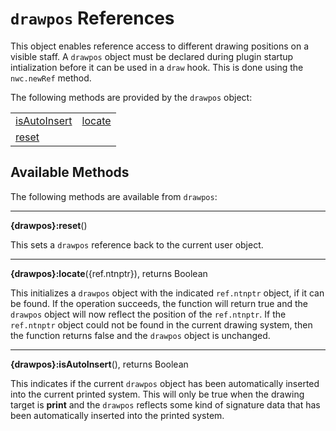 # `drawpos` References
This object enables reference access to different drawing positions on a visible staff. A `drawpos` object must be declared during plugin startup intialization before it can be used in a `draw` hook. 
This is done using the `nwc.newRef` method.

The following methods are provided by the `drawpos` object:

<table>
<tr>
<td><a href="#isAutoInsert">isAutoInsert</a></td>
<td><a href="#locate">locate</a></td>
</tr><tr>
<td><a href="#reset">reset</a></td>
</tr>
</table>


## Available Methods

The following methods are available from `drawpos`:

------------------
<a name="reset"></a>
**{drawpos}:reset**()

This sets a `drawpos` reference back to the current user object.


------------------
<a name="locate"></a>
**{drawpos}:locate**({ref.ntnptr}), returns Boolean

This initializes a `drawpos` object with the indicated `ref.ntnptr` object, if it can be found. If the operation succeeds, the function will return true and
the `drawpos` object will now reflect the position of the `ref.ntnptr`. If the `ref.ntnptr` object could not be found in the current drawing system, then the function returns false
and the `drawpos` object is unchanged.


------------------
<a name="isAutoInsert"></a>
**{drawpos}:isAutoInsert**(), returns Boolean

This indicates if the current `drawpos` object has been automatically inserted into the current printed system. This will only be true when the drawing target is **print** and the
`drawpos` reflects some kind of signature data that has been automatically inserted into the printed system.


